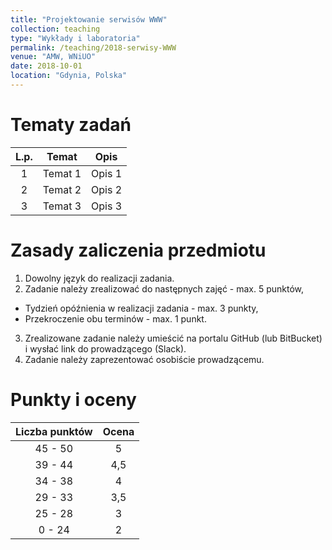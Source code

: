 ```yaml
---
title: "Projektowanie serwisów WWW"
collection: teaching
type: "Wykłady i laboratoria"
permalink: /teaching/2018-serwisy-WWW
venue: "AMW, WNiUO"
date: 2018-10-01
location: "Gdynia, Polska"
---
```


Tematy zadań
======

| L.p. |     Temat     	| Opis    |
| :---:|:-------------:	| :-----: |
|   1  | Temat 1	| Opis 1  |
|   2  | Temat 2        | Opis 2  |
|   3  | Temat 3        | Opis 3  |

Zasady zaliczenia przedmiotu
======

1. Dowolny język do realizacji zadania.
2. Zadanie należy zrealizować do następnych zajęć - max. 5 punktów,
  * Tydzień opóźnienia w realizacji zadania - max. 3 punkty,
  * Przekroczenie obu terminów - max. 1 punkt.
3. Zrealizowane zadanie należy umieścić na portalu GitHub (lub BitBucket) i wysłać link do prowadzącego (Slack).
4. Zadanie należy zaprezentować osobiście prowadzącemu. 

Punkty i oceny
======

|    Liczba punktów    	| Ocena    |
|    :-------------:	| :-----:  |
|    45 - 50	        |     5    |
|    39 - 44	        |    4,5   |
|    34 - 38	        |     4    |
|    29 - 33	        |    3,5   |
|    25 - 28	        |     3    |
|     0 - 24	        |     2    |
